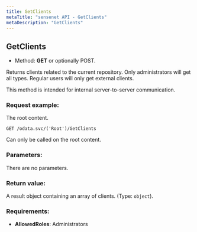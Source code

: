 ```yaml
---
title: GetClients
metaTitle: "sensenet API - GetClients"
metaDescription: "GetClients"
---
```


## GetClients
- Method: **GET** or optionally POST.

Returns clients related to the current repository. Only administrators will get
 all types. Regular users will only get external clients.
 

This method is intended for internal server-to-server communication.

### Request example:
The root content.
```
GET /odata.svc/('Root')/GetClients
```
Can only be called on the root content.
### Parameters:
There are no parameters.

### Return value:
A result object containing an array of clients. (Type: `object`).

### Requirements:
- **AllowedRoles**: Administrators

